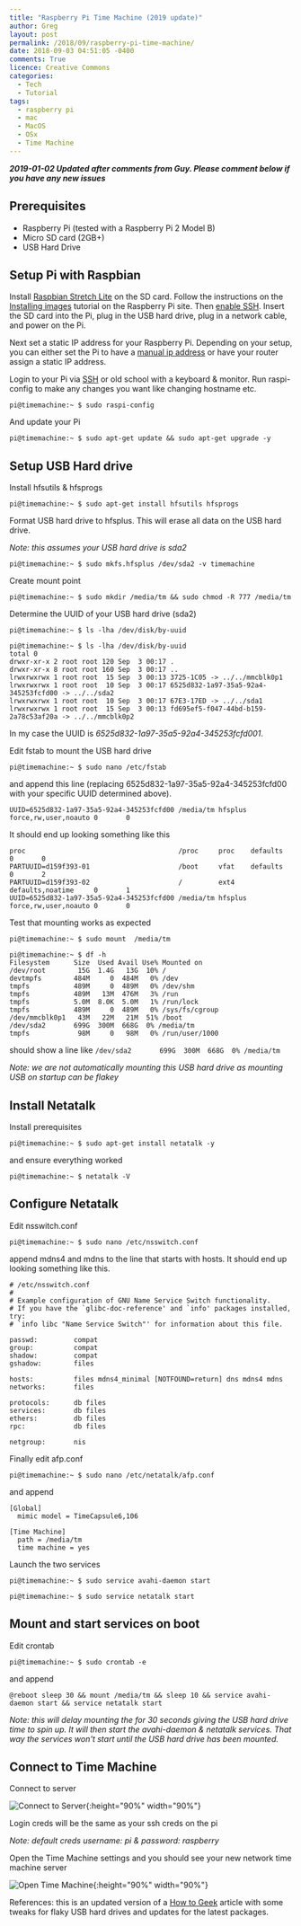 ```yaml
---
title: "Raspberry Pi Time Machine (2019 update)"
author: Greg
layout: post
permalink: /2018/09/raspberry-pi-time-machine/
date: 2018-09-03 04:51:05 -0400
comments: True
licence: Creative Commons
categories:
  - Tech
  - Tutorial
tags:
  - raspberry pi
  - mac
  - MacOS
  - OSx
  - Time Machine
---
```


***2019-01-02 Updated after comments from Guy. Please comment below if you have any new issues***

## Prerequisites

* Raspberry Pi (tested with a Raspberry Pi 2 Model B)
* Micro SD card (2GB+)
* USB Hard Drive

## Setup Pi with Raspbian

Install [Raspbian Stretch Lite](https://www.raspberrypi.org/downloads/raspbian/) on the SD card. Follow the instructions on the [Installing images](https://www.raspberrypi.org/documentation/installation/installing-images/README.md) tutorial on the Raspberry Pi site. Then [enable SSH](https://www.raspberrypi.org/documentation/remote-access/ssh/). Insert the SD card into the Pi, plug in the USB hard drive, plug in a network cable, and power on the Pi.

Next set a static IP address for your Raspberry Pi. Depending on your setup, you can either set the Pi to have a [manual ip address](https://www.raspberrypi.org/learning/networking-lessons/rpi-static-ip-address/) or have your router assign a static IP address.

Login to your Pi via [SSH](https://www.raspberrypi.org/documentation/remote-access/ssh/) or old school with a keyboard & monitor. Run raspi-config to make any changes you want like changing hostname etc.

`pi@timemachine:~ $ sudo raspi-config`

And update your Pi

`pi@timemachine:~ $ sudo apt-get update && sudo apt-get upgrade -y`

## Setup USB Hard drive

Install hfsutils & hfsprogs

`pi@timemachine:~ $ sudo apt-get install hfsutils hfsprogs`

Format USB hard drive to hfsplus. This will erase all data on the USB hard drive.

*Note: this assumes your USB hard drive is sda2*

`pi@timemachine:~ $ sudo mkfs.hfsplus /dev/sda2 -v timemachine`

Create mount point

`pi@timemachine:~ $ sudo mkdir /media/tm && sudo chmod -R 777 /media/tm`

Determine the UUID of your USB hard drive (sda2)

`pi@timemachine:~ $ ls -lha /dev/disk/by-uuid`

```
pi@timemachine:~ $ ls -lha /dev/disk/by-uuid
total 0
drwxr-xr-x 2 root root 120 Sep  3 00:17 .
drwxr-xr-x 8 root root 160 Sep  3 00:17 ..
lrwxrwxrwx 1 root root  15 Sep  3 00:13 3725-1C05 -> ../../mmcblk0p1
lrwxrwxrwx 1 root root  10 Sep  3 00:17 6525d832-1a97-35a5-92a4-345253fcfd00 -> ../../sda2
lrwxrwxrwx 1 root root  10 Sep  3 00:17 67E3-17ED -> ../../sda1
lrwxrwxrwx 1 root root  15 Sep  3 00:13 fd695ef5-f047-44bd-b159-2a78c53af20a -> ../../mmcblk0p2
```

In my case the UUID is *6525d832-1a97-35a5-92a4-345253fcfd001*.

Edit fstab to mount the USB hard drive

`pi@timemachine:~ $ sudo nano /etc/fstab`

and append this line (replacing 6525d832-1a97-35a5-92a4-345253fcfd00 with your specific UUID determined above).

`UUID=6525d832-1a97-35a5-92a4-345253fcfd00 /media/tm hfsplus force,rw,user,noauto 0       0 `

It should end up looking something like this

```
proc                                      /proc     proc    defaults             0       0
PARTUUID=d159f393-01                      /boot     vfat    defaults             0       2
PARTUUID=d159f393-02                      /         ext4    defaults,noatime     0       1
UUID=6525d832-1a97-35a5-92a4-345253fcfd00 /media/tm hfsplus force,rw,user,noauto 0       0
```

Test that mounting works as expected

`pi@timemachine:~ $ sudo mount  /media/tm`

```
pi@timemachine:~ $ df -h
Filesystem      Size  Used Avail Use% Mounted on
/dev/root        15G  1.4G   13G  10% /
devtmpfs        484M     0  484M   0% /dev
tmpfs           489M     0  489M   0% /dev/shm
tmpfs           489M   13M  476M   3% /run
tmpfs           5.0M  8.0K  5.0M   1% /run/lock
tmpfs           489M     0  489M   0% /sys/fs/cgroup
/dev/mmcblk0p1   43M   22M   21M  51% /boot
/dev/sda2       699G  300M  668G  0% /media/tm
tmpfs            98M     0   98M   0% /run/user/1000
```

should show a line like `/dev/sda2       699G  300M  668G  0% /media/tm`

*Note: we are not automatically mounting this USB hard drive as mounting USB on startup can be flakey*

## Install Netatalk

Install prerequisites

`pi@timemachine:~ $ sudo apt-get install netatalk -y`

and ensure everything worked

`pi@timemachine:~ $ netatalk -V`

## Configure Netatalk

Edit nsswitch.conf

`pi@timemachine:~ $ sudo nano /etc/nsswitch.conf`

append mdns4 and mdns to the line that starts with hosts. It should end up looking something like this.

```
# /etc/nsswitch.conf
#
# Example configuration of GNU Name Service Switch functionality.
# If you have the `glibc-doc-reference' and `info' packages installed, try:
# `info libc "Name Service Switch"' for information about this file.

passwd:         compat
group:          compat
shadow:         compat
gshadow:        files

hosts:          files mdns4_minimal [NOTFOUND=return] dns mdns4 mdns
networks:       files

protocols:      db files
services:       db files
ethers:         db files
rpc:            db files

netgroup:       nis
```

Finally edit afp.conf

`pi@timemachine:~ $ sudo nano /etc/netatalk/afp.conf`

and append

```
[Global]
  mimic model = TimeCapsule6,106

[Time Machine]
  path = /media/tm
  time machine = yes
```

Launch the two services

`pi@timemachine:~ $ sudo service avahi-daemon start`

`pi@timemachine:~ $ sudo service netatalk start`

## Mount and start services on boot

Edit crontab

`pi@timemachine:~ $ sudo crontab -e`

and append

`@reboot sleep 30 && mount /media/tm && sleep 10 && service avahi-daemon start && service netatalk start`

*Note: this will delay mounting the for 30 seconds giving the USB hard drive time to spin up. It will then start the avahi-daemon & netatalk services. That way the services won't start until the USB hard drive has been mounted.*

## Connect to Time Machine

Connect to server

![Connect to Server](/wp-content/uploads/2018/09/raspberry-pi-time-machine-connect-to-server.png "Connect to Server"){:height="90%" width="90%"}

Login creds will be the same as your ssh creds on the pi

*Note: default creds username: pi & password: raspberry*

Open the Time Machine settings and you should see your new network time machine server

![Open Time Machine](/wp-content/uploads/2018/09/raspberry-pi-time-machine-time-machine.png "Time Machine"){:height="90%" width="90%"}

References: this is an updated version of a [How to Geek](https://www.howtogeek.com/276468/how-to-use-a-raspberry-pi-as-a-networked-time-machine-drive-for-your-mac/) article with some tweaks for flaky USB hard drives and updates for the latest packages.
